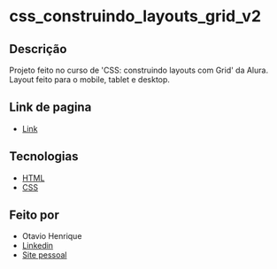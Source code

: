 # css_construindo_layouts_grid_v2

## Descrição

Projeto feito no curso de 'CSS: construindo layouts com Grid' da Alura. Layout feito para o mobile, tablet e desktop.

## Link de pagina

- [Link](https://otaviohenrique1.github.io/css_construindo_layouts_grid_v2/)

## Tecnologias

- [HTML](https://developer.mozilla.org/pt-BR/docs/Web/HTML)
- [CSS](https://developer.mozilla.org/pt-BR/docs/Web/CSS)

## Feito por

- Otavio Henrique
- [Linkedin](https://www.linkedin.com/in/otavio-henrique-de-lima-e-silva-94076ba1/)
- [Site pessoal](https://otaviohls.vercel.app/)
